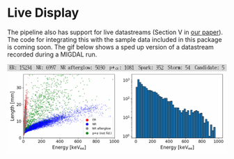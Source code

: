 # Live Display

The pipeline also has support for live datastreams (Section V in [our paper](https://arxiv.org/abs/2406.07538)). The code for integrating this with the sample data included in this package is coming soon. The gif below shows a sped up version of a datastream recorded during a MIGDAL run.

![gui](figures/movie.gif)